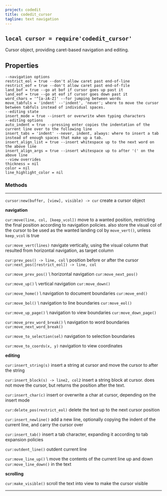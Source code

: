 ```yaml
---
project: codedit
title: codedit_cursor
tagline: text navigation
---
```


## `local cursor = require'codedit_cursor'`

Cursor object, providing caret-based navigation and editing.

## Properties

~~~{.lua}
--navigation options
restrict_eol = true --don't allow caret past end-of-line
restrict_eof = true --don't allow caret past end-of-file
land_bof = true --go at bof if cursor goes up past it
land_eof = true --go at eof if cursor goes down past it
word_chars = '^[a-zA-Z]' --for jumping between words
move_tabfuls = 'indent' --'indent', 'never'; where to move the cursor between tabfuls instead of individual spaces.
--editing state
insert_mode = true --insert or overwrite when typing characters
--editing options
auto_indent = true --pressing enter copies the indentation of the current line over to the following line
insert_tabs = 'indent' --never, indent, always: where to insert a tab instead of enough spaces that make up a tab.
insert_align_list = true --insert whitespace up to the next word on the above line
insert_align_args = true --insert whitespace up to after '(' on the above line
--view overrides
thickness = nil
color = nil
line_highlight_color = nil
~~~

### Methods

-------------------------------------------------- --------------------------------------------------
`cursor:new(buffer, [view], visible) -> cur`			create a cursor object

__navigation__

`cur:move(line, col, [keep_vcol])`						move to a wanted position, restricting the final
																	position according to navigation policies.
																	also store the visual col of the cursor to be
																	used as the wanted landing col by `move_vert()`,
																	unless `keep_vcol` is true


`cur:move_vert(lines)`										navigate vertically, using the visual column
																	that resulted from horizontal navigation,
																	as target column

`cur:prev_pos() -> line, col` \							position before or after the cursor
`cur:next_pos([restrict_eol]) -> line, col`

`cur:move_prev_pos()` \										horizontal navigation
`cur:move_next_pos()`

`cur:move_up()` \												vertical navigation
`cur:move_down()`

`cur:move_home()` \											navigation to document boundaries
`cur:move_end()`

`cur:move_bol()` \											navigation to line boundaries
`cur:move_eol()`

`cur:move_up_page()` \										navigation to view boundaries
`cur:move_down_page()`

`cur:move_prev_word_break()` \							navigation to word boundaries
`cur:move_next_word_break()`

`cur:move_to_selection(sel)`								navigation to selection boundaries

`cur:move_to_coords(x, y)`									navigation to view coordinates

__editing__

`cur:insert_string(s)`										insert a string at cursor and move the cursor
																	to after the string

`cur:insert_block(s) -> line2, col2`					insert a string block at cursor. does not move
																	the cursor, but returns the position after the text.

`cur:insert_char(c)`											insert or overwrite a char at cursor,
																	depending on the insert mode

`cur:delete_pos(restrict_eol)`							delete the text up to the next cursor position

`cur:insert_newline()`										add a new line, optionally copying the indent
																	of the current line, and carry the cursor over

`cur:insert_tab()`											insert a tab character, expanding it according
																	to tab expansion policies

`cur:outdent_line()`											outdent current line

`cur:move_line_up()`	\										move the contents of the current line up and down
`cur:move_line_down()`										in the text

__scrolling__

`cur:make_visible()`											scroll the text into view to make
																	the cursor visible

-------------------------------------------------- --------------------------------------------------
